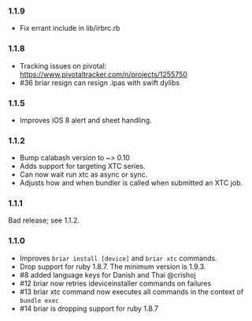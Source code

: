 ### 1.1.9

* Fix errant include in lib/irbrc.rb

### 1.1.8

* Tracking issues on pivotal: https://www.pivotaltracker.com/n/projects/1255750
* #36 briar resign can resign .ipas with swift dylibs

### 1.1.5

* Improves iOS 8 alert and sheet handling.

### 1.1.2

* Bump calabash version to ~> 0.10
* Adds support for targeting XTC series.
* Can now wait run xtc as async or sync.
* Adjusts how and when bundler is called when submitted an XTC job.

### 1.1.1

Bad release; see 1.1.2.

### 1.1.0

* Improves `briar install [device]` and `briar xtc` commands.
* Drop support for ruby 1.8.7.  The minimum version is 1.9.3.
* #8 added language keys for Danish and Thai @crishoj
* #12 briar now retries ideviceinstaller commands on failures
* #13 briar xtc command now executes all commands in the context of `bundle exec`
* #14 briar is dropping support for ruby 1.8.7

